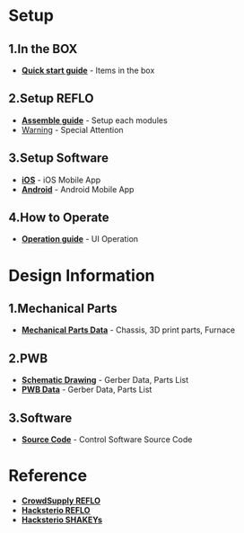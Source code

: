 Setup
===================

1.In the BOX
-------------------
* **[Quick start guide](https://github.com/magicboxlabs/REFLO/blob/master/Documents/openthebox.pdf)** - Items in the box

2.Setup REFLO
-------------------
* **[Assemble guide](https://github.com/magicboxlabs/REFLO/blob/master/Documents/Assembly.pdf)** - Setup each modules
* [Warning](https://github.com/magicboxlabs/REFLO/blob/master/Documents/warning.pdf)  - Special Attention

3.Setup Software
-------------------
* **[iOS](https://itunes.apple.com/us/app/simblee-for-mobile/id1009048292?mt=8)** - iOS Mobile App
* **[Android](https://play.google.com/store/apps/details?id=com.simblee.simbleeformobile&hl=en)** - Android Mobile App

4.How to Operate
-------------------
* **[Operation guide](https://github.com/magicboxlabs/REFLO/blob/master/Documents/operation.pdf)** - UI Operation

Design Information
===================

1.Mechanical Parts
-------------------
* **[Mechanical Parts Data](https://github.com/magicboxlabs/REFLO/tree/master/parts)** - Chassis, 3D print parts, Furnace

2.PWB
-------------------
* **[Schematic Drawing](https://github.com/magicboxlabs/REFLO/blob/master/schematic/REFLO%20schematic.pdf)** - Gerber Data, Parts List
* **[PWB Data](https://github.com/magicboxlabs/REFLO/tree/master/gerber)** - Gerber Data, Parts List

3.Software
-------------------
* **[Source Code](https://github.com/magicboxlabs/REFLO/tree/master/software)** - Control Software Source Code

Reference
===================
* **[CrowdSupply REFLO](https://www.crowdsupply.com/magicbox/reflo)**
* **[Hacksterio REFLO](https://www.hackster.io/magicbox/ble-reflow-oven-controller-reflo)**
* **[Hacksterio SHAKEYs](https://www.hackster.io/ebaera/voice-controlled-shakeys)**

